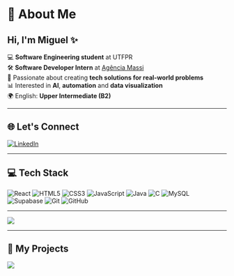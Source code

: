 # 💫 About Me

## Hi, I'm Miguel ✨

💻 **Software Engineering student** at UTFPR  
🛠️ **Software Developer Intern** at [Agência Massi](https://www.agenciamassi.com.br)  
🚀 Passionate about creating **tech solutions for real-world problems**  
📊 Interested in **AI**, **automation** and **data visualization**  
🌍 English: **Upper Intermediate (B2)**  

---

## 🌐 Let's Connect
[![LinkedIn](https://img.shields.io/badge/-LinkedIn-%230077B5?style=for-the-badge&logo=linkedin&logoColor=white)](https://linkedin.com/in/miguel-nazario-simoes)  

---

## 💻 Tech Stack

![React](https://img.shields.io/badge/-React-20232a?style=for-the-badge&logo=react&logoColor=61DAFB)
![HTML5](https://img.shields.io/badge/-HTML5-E34F26?style=for-the-badge&logo=html5&logoColor=white)
![CSS3](https://img.shields.io/badge/-CSS3-1572B6?style=for-the-badge&logo=css3&logoColor=white)
![JavaScript](https://img.shields.io/badge/-JavaScript-323330?style=for-the-badge&logo=javascript&logoColor=F7DF1E)
![Java](https://img.shields.io/badge/-Java-ED8B00?style=for-the-badge&logo=openjdk&logoColor=white)
![C](https://img.shields.io/badge/-C-00599C?style=for-the-badge&logo=c&logoColor=white)
![MySQL](https://img.shields.io/badge/-MySQL-4479A1?style=for-the-badge&logo=mysql&logoColor=white)
![Supabase](https://img.shields.io/badge/-Supabase-3ECF8E?style=for-the-badge&logo=supabase&logoColor=white)
![Git](https://img.shields.io/badge/-Git-F05033?style=for-the-badge&logo=git&logoColor=white)
![GitHub](https://img.shields.io/badge/-GitHub-121011?style=for-the-badge&logo=github&logoColor=white)

---

![](https://quotes-github-readme.vercel.app/api?type=horizontal&theme=dark)


---
## 💼 My Projects
[![](https://visitcount.itsvg.in/api?id=miguelnsimoes&icon=5&color=0)](https://visitcount.itsvg.in)

